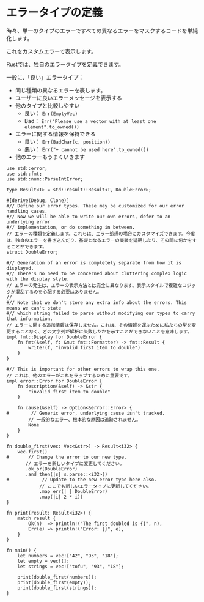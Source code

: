 # <!--Defining an error type--> エラータイプの定義

<!--Sometimes it simplifies the code to mask all of the different errors with a single type of error.-->
時々、単一のタイプのエラーですべての異なるエラーをマスクするコードを単純化します。
<!--We'll show this with a custom error.-->
これをカスタムエラーで表示します。

<!--Rust allows us to define our own error types.-->
Rustでは、独自のエラータイプを定義できます。
<!--In general, a "good"error type:-->
一般に、「良い」エラータイプ：

* <!--Represents different errors with the same type-->
   同じ種類の異なるエラーを表します。
* <!--Presents nice error messages to the user-->
   ユーザーに良いエラーメッセージを表示する
* <!--Is easy to compare with other types-->
   他のタイプと比較しやすい
    - <!--Good: `Err(EmptyVec)`-->
       良い： `Err(EmptyVec)`
    - <!--Bad: `Err("Please use a vector with at least one element".to_owned())`-->
       Bad： `Err("Please use a vector with at least one element".to_owned())`
* <!--Can hold information about the error-->
   エラーに関する情報を保持できる
    - <!--Good: `Err(BadChar(c, position))`-->
       良い： `Err(BadChar(c, position))`
    - <!--Bad: `Err("+ cannot be used here".to_owned())`-->
       悪い： `Err("+ cannot be used here".to_owned())`
* <!--Composes well with other errors-->
   他のエラーもうまくいきます

```rust,editable
use std::error;
use std::fmt;
use std::num::ParseIntError;

type Result<T> = std::result::Result<T, DoubleError>;

#[derive(Debug, Clone)]
#// Define our error types. These may be customized for our error handling cases.
#// Now we will be able to write our own errors, defer to an underlying error
#// implementation, or do something in between.
// エラーの種類を定義します。これらは、エラー処理の場合にカスタマイズできます。今度は、独自のエラーを書き込んだり、基礎となるエラーの実装を延期したり、その間に何かをすることができます。
struct DoubleError;

#// Generation of an error is completely separate from how it is displayed.
#// There's no need to be concerned about cluttering complex logic with the display style.
// エラーの発生は、エラーの表示方法とは完全に異なります。表示スタイルで複雑なロジックが混乱するのを心配する必要はありません。
//
#// Note that we don't store any extra info about the errors. This means we can't state
#// which string failed to parse without modifying our types to carry that information.
// エラーに関する追加情報は保存しません。これは、その情報を運ぶために私たちの型を変更することなく、どの文字列が解析に失敗したかを示すことができないことを意味します。
impl fmt::Display for DoubleError {
    fn fmt(&self, f: &mut fmt::Formatter) -> fmt::Result {
        write!(f, "invalid first item to double")
    }
}

#// This is important for other errors to wrap this one.
// これは、他のエラーがこれをラップするために重要です。
impl error::Error for DoubleError {
    fn description(&self) -> &str {
        "invalid first item to double"
    }

    fn cause(&self) -> Option<&error::Error> {
#        // Generic error, underlying cause isn't tracked.
        // 一般的なエラー、根本的な原因は追跡されません。
        None
    }
}

fn double_first(vec: Vec<&str>) -> Result<i32> {
    vec.first()
#       // Change the error to our new type.
       // エラーを新しいタイプに変更してください。
       .ok_or(DoubleError)
       .and_then(|s| s.parse::<i32>()
#            // Update to the new error type here also.
            // ここでも新しいエラータイプに更新してください。
            .map_err(|_| DoubleError)
            .map(|i| 2 * i))
}

fn print(result: Result<i32>) {
    match result {
        Ok(n)  => println!("The first doubled is {}", n),
        Err(e) => println!("Error: {}", e),
    }
}

fn main() {
    let numbers = vec!["42", "93", "18"];
    let empty = vec![];
    let strings = vec!["tofu", "93", "18"];

    print(double_first(numbers));
    print(double_first(empty));
    print(double_first(strings));
}
```
